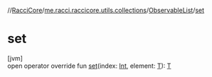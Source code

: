 //[RacciCore](../../../index.md)/[me.racci.raccicore.utils.collections](../index.md)/[ObservableList](index.md)/[set](set.md)

# set

[jvm]\
open operator override fun [set](set.md)(index: [Int](https://kotlinlang.org/api/latest/jvm/stdlib/kotlin/-int/index.html), element: [T](index.md)): [T](index.md)
